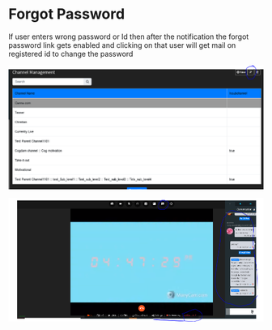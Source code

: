 # Forgot Password

If user enters wrong password or Id then after the notification the forgot password link gets enabled and clicking on that user will get mail on registered id to change the password

![](../.gitbook/assets/image%20%28202%29.png)

![](../.gitbook/assets/image%20%28214%29.png)





